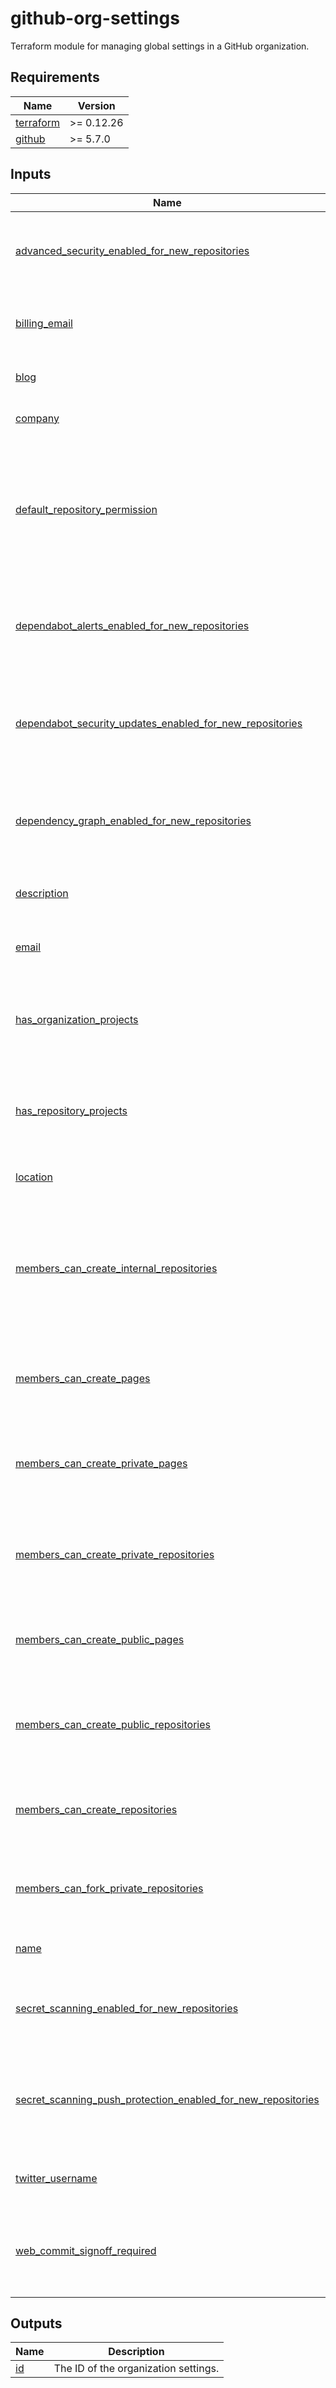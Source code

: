 # github-org-settings

Terraform module for managing global settings in a GitHub organization.

## Requirements

| Name                                                                      | Version    |
|---------------------------------------------------------------------------|------------|
| <a name="requirement_terraform"></a> [terraform](#requirement\_terraform) | >= 0.12.26 |
| <a name="requirement_github"></a> [github](#requirement\_github)          | >= 5.7.0   |


## Inputs

| Name                                                                                                                                                                                                                                 | Description                                                                                                            | Type     | Default  | Required |
|--------------------------------------------------------------------------------------------------------------------------------------------------------------------------------------------------------------------------------------|------------------------------------------------------------------------------------------------------------------------|----------|----------|:--------:|
| <a name="input_advanced_security_enabled_for_new_repositories"></a> [advanced\_security\_enabled\_for\_new\_repositories](#input\_advanced\_security\_enabled\_for\_new\_repositories)                                               | Whether or not advanced security is enabled for new repositories.                                                      | `bool`   | `true`   |    no    |
| <a name="input_billing_email"></a> [billing\_email](#input\_billing\_email)                                                                                                                                                          | The billing email address for the organization.                                                                        | `string` | n/a      |   yes    |
| <a name="input_blog"></a> [blog](#input\_blog)                                                                                                                                                                                       | The blog URL for the organization.                                                                                     | `string` | `null`   |    no    |
| <a name="input_company"></a> [company](#input\_company)                                                                                                                                                                              | The company name for the organization.                                                                                 | `string` | `null`   |    no    |
| <a name="input_default_repository_permission"></a> [default\_repository\_permission](#input\_default\_repository\_permission)                                                                                                        | The default permission for organization members to create new repositories. Can be one of read, write, admin, or none. | `string` | `"none"` |    no    |
| <a name="input_dependabot_alerts_enabled_for_new_repositories"></a> [dependabot\_alerts\_enabled\_for\_new\_repositories](#input\_dependabot\_alerts\_enabled\_for\_new\_repositories)                                               | Whether or not dependabot alerts are enabled for new repositories.                                                     | `bool`   | `true`   |    no    |
| <a name="input_dependabot_security_updates_enabled_for_new_repositories"></a> [dependabot\_security\_updates\_enabled\_for\_new\_repositories](#input\_dependabot\_security\_updates\_enabled\_for\_new\_repositories)               | Whether or not dependabot security updates are enabled for new repositories.                                           | `bool`   | `true`   |    no    |
| <a name="input_dependency_graph_enabled_for_new_repositories"></a> [dependency\_graph\_enabled\_for\_new\_repositories](#input\_dependency\_graph\_enabled\_for\_new\_repositories)                                                  | Whether or not dependency graph is enabled for new repositories.                                                       | `bool`   | `true`   |    no    |
| <a name="input_description"></a> [description](#input\_description)                                                                                                                                                                  | The description for the organization.                                                                                  | `string` | `null`   |    no    |
| <a name="input_email"></a> [email](#input\_email)                                                                                                                                                                                    | The email address for the organization.                                                                                | `string` | `null`   |    no    |
| <a name="input_has_organization_projects"></a> [has\_organization\_projects](#input\_has\_organization\_projects)                                                                                                                    | Whether or not organization projects are enabled for the organization.                                                 | `bool`   | `false`  |    no    |
| <a name="input_has_repository_projects"></a> [has\_repository\_projects](#input\_has\_repository\_projects)                                                                                                                          | Whether or not repository projects are enabled for the organization.                                                   | `bool`   | `false`  |    no    |
| <a name="input_location"></a> [location](#input\_location)                                                                                                                                                                           | The location for the organization.                                                                                     | `string` | `null`   |    no    |
| <a name="input_members_can_create_internal_repositories"></a> [members\_can\_create\_internal\_repositories](#input\_members\_can\_create\_internal\_repositories)                                                                   | Whether or not organization members can create new internal repositories. For Enterprise Organizations only.           | `bool`   | `null`   |    no    |
| <a name="input_members_can_create_pages"></a> [members\_can\_create\_pages](#input\_members\_can\_create\_pages)                                                                                                                     | Whether or not organization members can create new pages.                                                              | `bool`   | `true`   |    no    |
| <a name="input_members_can_create_private_pages"></a> [members\_can\_create\_private\_pages](#input\_members\_can\_create\_private\_pages)                                                                                           | Whether or not organization members can create new private pages.                                                      | `bool`   | `true`   |    no    |
| <a name="input_members_can_create_private_repositories"></a> [members\_can\_create\_private\_repositories](#input\_members\_can\_create\_private\_repositories)                                                                      | Whether or not organization members can create new private repositories.                                               | `bool`   | `true`   |    no    |
| <a name="input_members_can_create_public_pages"></a> [members\_can\_create\_public\_pages](#input\_members\_can\_create\_public\_pages)                                                                                              | Whether or not organization members can create new public pages.                                                       | `bool`   | `true`   |    no    |
| <a name="input_members_can_create_public_repositories"></a> [members\_can\_create\_public\_repositories](#input\_members\_can\_create\_public\_repositories)                                                                         | Whether or not organization members can create new public repositories.                                                | `bool`   | `true`   |    no    |
| <a name="input_members_can_create_repositories"></a> [members\_can\_create\_repositories](#input\_members\_can\_create\_repositories)                                                                                                | Whether or not organization members can create new repositories.                                                       | `bool`   | `true`   |    no    |
| <a name="input_members_can_fork_private_repositories"></a> [members\_can\_fork\_private\_repositories](#input\_members\_can\_fork\_private\_repositories)                                                                            | Whether or not organization members can fork private repositories.                                                     | `bool`   | `true`   |    no    |
| <a name="input_name"></a> [name](#input\_name)                                                                                                                                                                                       | The name for the organization.                                                                                         | `string` | n/a      |   yes    |
| <a name="input_secret_scanning_enabled_for_new_repositories"></a> [secret\_scanning\_enabled\_for\_new\_repositories](#input\_secret\_scanning\_enabled\_for\_new\_repositories)                                                     | Whether or not secret scanning is enabled for new repositories.                                                        | `bool`   | `true`   |    no    |
| <a name="input_secret_scanning_push_protection_enabled_for_new_repositories"></a> [secret\_scanning\_push\_protection\_enabled\_for\_new\_repositories](#input\_secret\_scanning\_push\_protection\_enabled\_for\_new\_repositories) | Whether or not secret scanning push protection is enabled for new repositories.                                        | `bool`   | `true`   |    no    |
| <a name="input_twitter_username"></a> [twitter\_username](#input\_twitter\_username)                                                                                                                                                 | The Twitter username for the organization.                                                                             | `string` | `null`   |    no    |
| <a name="input_web_commit_signoff_required"></a> [web\_commit\_signoff\_required](#input\_web\_commit\_signoff\_required)                                                                                                            | Whether or not commit signatures are required for commits to the organization.                                         | `bool`   | `true`   |    no    |

## Outputs

| Name                                       | Description                          |
|--------------------------------------------|--------------------------------------|
| <a name="output_id"></a> [id](#output\_id) | The ID of the organization settings. |
